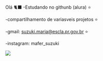  Olá 🐈‍⬛ 
-Estudando no githunb (alura) ⭐

-compartilhamento de variasveis projetos ⭐

-gmail: suzuki.maria@escla.pr.gov.br ⭐

-instagram: mafer_suzuki

![](https://media.tenor.com/olr0tUuWI7gAAAAj/cuh-cat.gif)
